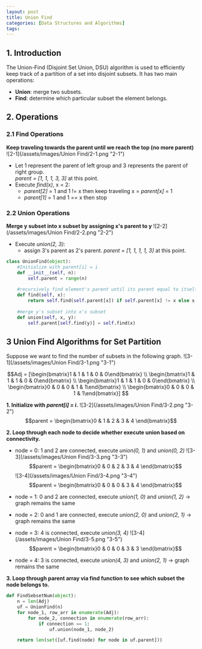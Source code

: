```yaml
---
layout: post
title: Union Find
categories: [Data Structures and Algorithms]
tags: 
---
```


<script type="text/javascript" async
    src="https://cdnjs.cloudflare.com/ajax/libs/mathjax/2.7.7/MathJax.js?config=TeX-MML-AM_CHTML">
</script>

## 1. Introduction
The Union-Find (Disjoint Set Union, DSU) algorithm is used to efficiently keep track of a partition of a set into disjoint subsets.
It has two main operations: <br>
- **Union**: merge two subsets.
- **Find**: determine which particular subset the element belongs.

## 2. Operations
### 2.1 Find Operations
**Keep traveling towards the parent until we reach the top (no more parent)**
![2-1](/assets/images/Union Find/2-1.png "2-1")

- Let 1 represent the parent of left group and 3 represents the parent of right group. <br>
	_parent = [1, 1, 1, 3, 3]_ at this point.
- Execute _find(x)_, x = 2:
	- _parent[2]_ = 1 and 1 != x then keep traveling x = _parent[x]_ = 1
	- _parent[1]_ = 1 and 1 == x then stop
	
### 2.2 Union Operations
**Merge y subset into x subset by assigning x's parent to y**
![2-2](/assets/images/Union Find/2-2.png "2-2")
- Execute _union(2, 3)_: 
	- assign 3's parent as 2's parent. _parent = [1, 1, 1, 1, 3]_ at this point.

```python
class UnionFind(object):
	#Initialize with parent[i] = i
	def __init__(self, n):
		self.parent = range(n)
	
	#recursively find element's parent until its parent equal to itself (no parent)
	def find(self, x):
		return self.find(self.parent[x]) if self.parent[x] != x else x
	
	#merge y's subset into x's subset
	def union(self, x, y):
		self.parent[self.find(y)] = self.find(x)
```

## 3 Union Find Algorithms for Set Partition
Suppose we want to find the number of subsets in the following graph.
![3-1](/assets/images/Union Find/3-1.png "3-1")

$$Adj = [\begin{bmatrix}1 & 1 & 1 & 0 & 0\end{bmatrix} \\ \begin{bmatrix}1 & 1 & 1 & 0 & 0\end{bmatrix} \\ \begin{bmatrix}1 & 1 & 1 & 0 & 0\end{bmatrix} \\ \begin{bmatrix}0 & 0 & 0 & 1 & 1\end{bmatrix} \\ \begin{bmatrix}0 & 0 & 0 & 1 & 1\end{bmatrix}] $$

**1. Initialize with _parent[i] = i_.**
![3-2](/assets/images/Union Find/3-2.png "3-2")
$$parent = \begin{bmatrix}0 & 1 & 2 & 3 & 4 \end{bmatrix}$$

**2. Loop through each node to decide whether execute union based on connectivity.**

- node = 0: 1 and 2 are connected, execute _union(0, 1)_ and _union(0, 2)_ 
![3-3](/assets/images/Union Find/3-3.png "3-3")
$$parent = \begin{bmatrix}0 & 0 & 2 & 3 & 4 \end{bmatrix}$$
![3-4](/assets/images/Union Find/3-4.png "3-4")
$$parent = \begin{bmatrix}0 & 0 & 0 & 3 & 4 \end{bmatrix}$$

- node = 1: 0 and 2 are connected, execute _union(1, 0)_ and _union(1, 2)_ -> graph remains the same
- node = 2: 0 and 1 are connected, execute _union(2, 0)_ and _union(2, 1)_ -> graph remains the same
- node = 3: 4 is connected, execute _union(3, 4)_
![3-4](/assets/images/Union Find/3-5.png "3-5")
$$parent = \begin{bmatrix}0 & 0 & 0 & 3 & 3 \end{bmatrix}$$
- node = 4: 3 is connected, execute _union(4, 3)_ and _union(2, 1)_ -> graph remains the same

**3. Loop through parent array via find function to see which subset the node belongs to.**


```python
def FindSebsetNum(object):
	n = len(Adj)
	uf = UnionFind(n)
	for node_1, row_arr in enumerate(Adj):
		for node_2, connection in enumerate(row_arr):
			if connection == 1:
				uf.union(node_1, node_2)

	return len(set([uf.find(node) for node in uf.parent]))
```